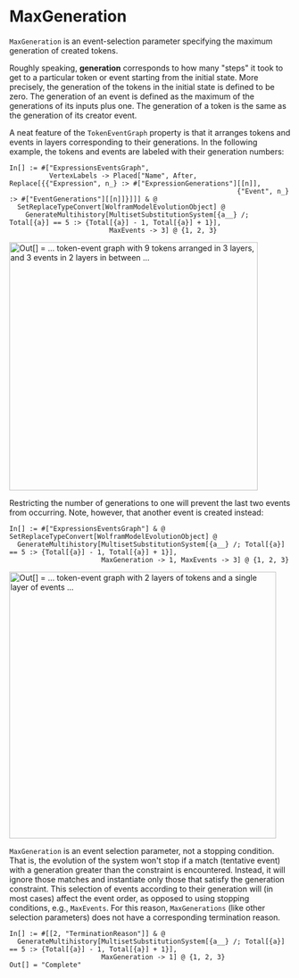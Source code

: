 # MaxGeneration

`MaxGeneration` is an event-selection parameter specifying the maximum generation of created tokens.

Roughly speaking, **generation** corresponds to how many "steps" it took to get to a particular token or event starting
from the initial state. More precisely, the generation of the tokens in the initial state is defined to be zero. The
generation of an event is defined as the maximum of the generations of its inputs plus one. The generation of a token is
the same as the generation of its creator event.

A neat feature of the `TokenEventGraph` property is that it arranges tokens and events in layers corresponding to their
generations. In the following example, the tokens and events are labeled with their generation numbers:

```wl
In[] := #["ExpressionsEventsGraph",
          VertexLabels -> Placed["Name", After, Replace[{{"Expression", n_} :> #["ExpressionGenerations"][[n]],
                                                         {"Event", n_} :> #["EventGenerations"][[n]]}]]] & @
  SetReplaceTypeConvert[WolframModelEvolutionObject] @
    GenerateMultihistory[MultisetSubstitutionSystem[{a__} /; Total[{a}] == 5 :> {Total[{a}] - 1, Total[{a}] + 1}],
                         MaxEvents -> 3] @ {1, 2, 3}
```

<img src="/Documentation/Images/TokenEventGraphGenerations.png"
     width="444.6"
     alt="Out[] = ... token-event graph with 9 tokens arranged in 3 layers, and 3 events in 2 layers in between ...">

Restricting the number of generations to one will prevent the last two events from occurring. Note, however, that
another event is created instead:

```wl
In[] := #["ExpressionsEventsGraph"] & @ SetReplaceTypeConvert[WolframModelEvolutionObject] @
  GenerateMultihistory[MultisetSubstitutionSystem[{a__} /; Total[{a}] == 5 :> {Total[{a}] - 1, Total[{a}] + 1}],
                       MaxGeneration -> 1, MaxEvents -> 3] @ {1, 2, 3}
```

<img src="/Documentation/Images/MaxGeneration.png"
     width="478.2"
     alt="Out[] = ... token-event graph with 2 layers of tokens and a single layer of events ...">

`MaxGeneration` is an event selection parameter, not a stopping condition. That is, the evolution of the system won't
stop if a match (tentative event) with a generation greater than the constraint is encountered. Instead, it will ignore
those matches and instantiate only those that satisfy the generation constraint. This selection of events according to
their generation will (in most cases) affect the event order, as opposed to using stopping conditions, e.g.,
`MaxEvents`. For this reason, `MaxGenerations` (like other selection parameters) does not have a corresponding
termination reason.

```wl
In[] := #[[2, "TerminationReason"]] & @
  GenerateMultihistory[MultisetSubstitutionSystem[{a__} /; Total[{a}] == 5 :> {Total[{a}] - 1, Total[{a}] + 1}],
                       MaxGeneration -> 1] @ {1, 2, 3}
Out[] = "Complete"
```
